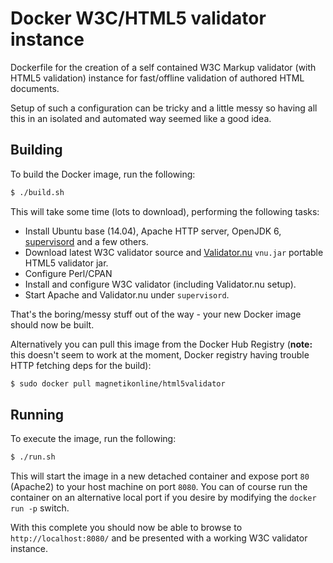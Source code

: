# Docker W3C/HTML5 validator instance
Dockerfile for the creation of a self contained W3C Markup validator (with HTML5 validation) instance for fast/offline validation of authored HTML documents.

Setup of such a configuration can be tricky and a little messy so having all this in an isolated and automated way seemed like a good idea.

## Building
To build the Docker image, run the following:

```sh
$ ./build.sh
```

This will take some time (lots to download), performing the following tasks:
- Install Ubuntu base (14.04), Apache HTTP server, OpenJDK 6, [supervisord](http://supervisord.org/) and a few others.
- Download latest W3C validator source and [Validator.nu](http://validator.github.io/) `vnu.jar` portable HTML5 validator jar.
- Configure Perl/CPAN
- Install and configure W3C validator (including Validator.nu setup).
- Start Apache and Validator.nu under `supervisord`.

That's the boring/messy stuff out of the way - your new Docker image should now be built.

Alternatively you can pull this image from the Docker Hub Registry (**note:** this doesn't seem to work at the moment, Docker registry having trouble HTTP fetching deps for the build):

```sh
$ sudo docker pull magnetikonline/html5validator
```

## Running
To execute the image, run the following:

```sh
$ ./run.sh
```

This will start the image in a new detached container and expose port `80` (Apache2) to your host machine on port `8080`. You can of course run the container on an alternative local port if you desire by modifying the `docker run -p` switch.

With this complete you should now be able to browse to `http://localhost:8080/` and be presented with a working W3C validator instance.
